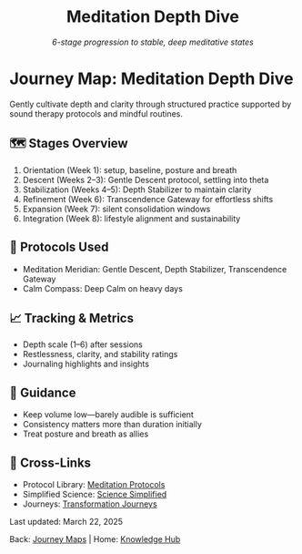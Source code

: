 <div style="text-align:center">
  <h1>Meditation Depth Dive</h1>
  <p><em>6-stage progression to stable, deep meditative states</em></p>
</div>

# Journey Map: Meditation Depth Dive

Gently cultivate depth and clarity through structured practice supported by sound therapy protocols and mindful routines.

## 🗺️ Stages Overview

1. Orientation (Week 1): setup, baseline, posture and breath
2. Descent (Weeks 2–3): Gentle Descent protocol, settling into theta
3. Stabilization (Weeks 4–5): Depth Stabilizer to maintain clarity
4. Refinement (Week 6): Transcendence Gateway for effortless shifts
5. Expansion (Week 7): silent consolidation windows
6. Integration (Week 8): lifestyle alignment and sustainability

## 🧪 Protocols Used

- Meditation Meridian: Gentle Descent, Depth Stabilizer, Transcendence Gateway
- Calm Compass: Deep Calm on heavy days

## 📈 Tracking & Metrics

- Depth scale (1–6) after sessions
- Restlessness, clarity, and stability ratings
- Journaling highlights and insights

## 🧭 Guidance

- Keep volume low—barely audible is sufficient
- Consistency matters more than duration initially
- Treat posture and breath as allies

## 🔗 Cross-Links

- Protocol Library: <a href="../../../experience-library/meditation-meridian/protocols/index.md">Meditation Protocols</a>
- Simplified Science: <a href="../../../research-observatory/science-simplified/index.md">Science Simplified</a>
- Journeys: <a href="../../index.md">Transformation Journeys</a>

<div className="page-footer">
  <p>Last updated: March 22, 2025</p>
  <p>Back: <a href="../index.md">Journey Maps</a> | Home: <a href="../../../index.md">Knowledge Hub</a></p>
</div>